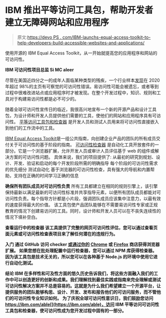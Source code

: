 # IBM 推出平等访问工具包，帮助开发者建立无障碍网站和应用程序

> 原文:[https://devo PS . com/IBM-launchs-equal-access-toolkit-to-help-developers-build-accessible-websites-and-applications/](https://devops.com/ibm-launches-equal-access-toolkit-to-help-developers-build-accessible-websites-and-applications/)

使用开源的 IBM Equal Access Toolkit，从一开始就提高您的应用程序和网站的可访问性。

**IBM 可访问性项目总监 Si MC aleer**

尽管在美国近四分之一的成年人面临某种类型的残疾，一个行业样本[发现](https://slack-redir.net/link?url=https%3A%2F%2Fwebaim.org%2Fprojects%2Fmillion%2F%23facts)在 2020 年超过 98%的主页有可察觉的可访问性错误。易访问性可能会被遗忘，或者等到过程中很难改进站点或应用程序时才被发现。在整个开发过程中，知识、规则和工具对于构建易访问性都是必不可少的。

随着全球可访问性宣传日的临近，我很高兴地宣布一个新的开源产品和设计工具包，为设计师和开发人员提供他们需要的工具，使他们的网站和应用程序具有可访问性。
[平等访问工具包和检查器](https://www.ibm.com/able/) 是开发人员和测试人员用来将可访问性直接嵌入到他们的工作流中的工具。

[IBM Equal Access Toolkit](https://www.ibm.com/able/toolkit/)是一组公共指南，向创建企业产品的团队的所有成员交付关于可访问性的基于阶段的指南。
[可访问性检查器](https://www.ibm.com/able/toolkit/tools/) 是自动化工具开放套件的一部分。它是一个浏览器扩展，允许开发人员或审计人员评估基于 web 的组件或解决方案的可访问性问题。
具体来说，我们的项目提供了:
从最初的研究到规划、设计、开发、验证和启动的每个开发阶段所需的明确指导
每个阶段的可访问性需求的优先细分
测试自动化
基于浏览器的可访问性检查，具有强大的导航和内置帮助，支持在正确的时间学习正确的信息

**确保所有团队成员对可访问性负责**
所有工具都建立在相同的规则引擎上，该引擎保持最新以满足最新的可访问性标准并共享指导元素，以便所有团队成员都能对可访问性负责。每个指导方针都是小片段，强调团队成员应该集中注意力，以最有效的速度获得最大的价值。
该工具包使产品团队能够在不需要易访问性专家或正规教育的情况下创建易访问的工具。同时，设计师和开发人员可以在不丧失连续性的情况下填补空白。

****查看运行中的检查器**
该工具提供了完整的网页可访问性评估，您可以通过查看页面元素或可访问性检查表项目来了解任何潜在的违规行为。** 

******入门**
通过 GitHub 访问 checker [或通过你的](https://github.com/IBMa/equal-access) [Chrome](https://chrome.google.com/webstore/detail/ibm-equal-access-accessib/lkcagbfjnkomcinoddgooolagloogehp) 或 [Firefox](https://addons.mozilla.org/en-US/firefox/addon/accessibility-checker/) 商店获得浏览器扩展。
如果您想在批处理配置中运行检查器，您可以通过 NPM 库获得检查器。因为该工具包是技术无关的，所以您可以在各种基于 Node.js 的环境中使用它进行自动化测试。**** 

********结论**
IBM 在多样性和可及性方面的悠久历史告诉我们，将这些方面融入我们的工作中可以创造更好的创新和成果。我们理解找到最佳实践或指南来完全理解或测试可访问性解决方案并不总是容易的。这就是为什么我们希望建立一个开源平台，让提供服务的团队能够构思、设计、开发、发布和报告他们的可访问服务，而不管他们的可访问性专业知识如何。
为了庆祝全球可访问性意识日，我们鼓励您访问 https://ibm.com/able[](https://ibm.com/able)，访问 IBM 平等访问可访问性工具包和检查器，使可访问性成为您开发过程中固有的一部分。******